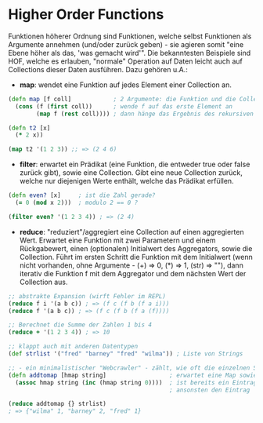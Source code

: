 # Higher Order Functions

Funktionen höherer Ordnung sind Funktionen, welche selbst Funktionen als Argumente annehmen (und/oder zurück geben) - sie agieren somit "eine Ebene höher als das, 'was gemacht wird'".
Die bekanntesten Beispiele sind HOF, welche es erlauben, "normale" Operation auf Daten leicht auch auf Collections dieser Daten ausführen. Dazu gehören u.A.:

- **map**: wendet eine Funktion auf jedes Element einer Collection an.

```Clojure
(defn map [f coll]            ; 2 Argumente: die Funktion und die Collection
  (cons (f (first coll))      ; wende f auf das erste Element an
        (map f (rest coll)))) ; dann hänge das Ergebnis des rekursiven Aufrufs an

(defn t2 [x]
  (* 2 x))

(map t2 '(1 2 3)) ;; => (2 4 6)
```

- **filter**: erwartet ein Prädikat (eine Funktion, die entweder true oder false zurück gibt), sowie eine Collection. Gibt eine neue Collection zurück, welche nur diejenigen Werte enthält, welche das Prädikat erfüllen.

```Clojure
(defn even? [x]     ; ist die Zahl gerade?
  (= 0 (mod x 2)))  ; modulo 2 == 0 ?

(filter even? '(1 2 3 4)) ; => (2 4)
```

- **reduce**: "reduziert"/aggregiert eine Collection auf einen aggregierten Wert. Erwartet eine Funktion mit zwei Parametern und einem Rückgabewert, einen (optionalen) Initialwert des Aggregators, sowie die Collection. Führt im ersten Schritt die Funktion mit dem Initialwert (wenn nicht vorhanden, ohne Argumente - (+) => 0, (*) => 1, (str) => ""), dann iterativ die Funktion f mit dem Aggregator und dem nächsten Wert der Collection aus.

```Clojure
;; abstrakte Expansion (wirft Fehler im REPL)
(reduce f i '(a b c)) ; => (f c (f b (f a i)))
(reduce f '(a b c)) ; => (f c (f b (f a (f))))

;; Berechnet die Summe der Zahlen 1 bis 4
(reduce + '(1 2 3 4)) ; => 10

;; klappt auch mit anderen Datentypen
(def strlist '("fred" "barney" "fred" "wilma")) ; Liste von Strings

;; - ein minimalistischer "Webcrawler" - zählt, wie oft die einzelnen Strings vorkommen
(defn addtomap [hmap string]                  ; erwartet eine Map sowie einen String
  (assoc hmap string (inc (hmap string 0))))  ; ist bereits ein Eintrag 'string' vorhanden, inkrementieren
                                              ; ansonsten den Eintrag 'string' -> 0 hinzufügen

(reduce addtomap {} strlist)
; => {"wilma" 1, "barney" 2, "fred" 1}
```
